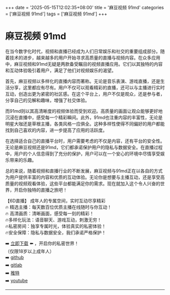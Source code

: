 +++
date = '2025-05-15T12:02:35+08:00'
title = '麻豆视频 91md'
categories = ['麻豆视频 91md']
tags = ['麻豆视频 91md']
+++

# 麻豆视频 91md

在当今数字化时代，视频和直播已经成为人们日常娱乐和社交的重要组成部分。随着技术的进步，越来越多的用户开始寻求高质量的直播与视频内容。在众多应用中，麻豆视频和91md无疑是两款备受瞩目的视频直播应用。它们以其独特的内容和互动体验吸引着用户，满足了他们对视频娱乐的渴望。

首先，麻豆视频以多样化的直播内容而著称。无论是音乐表演、游戏直播，还是生活分享，这里都应有尽有。用户不仅可以观看精彩的直播，还可以与主播进行实时互动，创造出更为紧密的社区感。在这个平台上，用户不仅是观众，还是参与者，分享自己的见解和趣味，增强了社交体验。

而91md则以其高清晰度的视频体验而受到欢迎。高质量的画面让观众能够更好地沉浸在直播中，感受每一个精彩瞬间。此外，91md也注重内容的丰富性，无论是明星大咖还是草根主播，各类风格一应俱全。这种多样性使得不同偏好的用户都能找到自己喜欢的内容，进一步提高了应用的活跃度。

在选择适合自己的直播平台时，用户需要考虑的不仅是内容，还有平台的安全性。无论是麻豆视频还是91md，它们都承诺保护用户的隐私与数据安全。在直播过程中，用户的个人信息得到了充分的保护，用户可以在一个安心的环境中尽情享受娱乐带来的乐趣。

总的来说，随着视频和直播行业的不断发展，麻豆视频与91md正在以各自的方式为用户提供丰富的内容和优质的互动体验。无论你是想要与主播互动，还是享受高质量的视频观看体验，这些平台都能满足你的需求。现在就加入这个令人兴奋的世界，开启你独特的直播之旅吧！

【6D直播】
成年人的专属空间，实时互动尽享精彩  
🔥 精选主播：每天数百位优质主播在线随时与你互动！  
🔥 高清画质：清晰画面，感受每一刻的精彩！  
🔥多样化玩法：语音聊天、游戏互动，刺激无穷！  
🔥私密房间：独享专属时光，体验真实的私密体验！  
🔥安全保障：隐私与数据安全，我们承诺严格保护！  

➡️ [立即下载](https://down123.s3.ap-east-1.amazonaws.com/index.html?channelCode=blog) ⬅️ ，开启你的私密世界！  
（仅限18岁以上成年人）  
➡️ [github](https://aldult-live.github.io/)  
➡️ [gitlab](https://seo-09598d.gitlab.io/)  
➡️ [推特](https://x.com/wegame33)  
➡️ [youtube](https://www.youtube.com/@6Dlive)  

---
